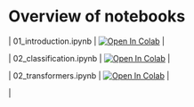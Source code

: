 # Overview of notebooks

| 01_introduction.ipynb | <a href="https://colab.research.google.com/github/Maziger/master-generative-ai-with-llm/blob/main/Notebooks/01_introduction.ipynb" target="_parent"><img src="https://colab.research.google.com/assets/colab-badge.svg" alt="Open In Colab"/></a> |

| 02_classification.ipynb | <a href="https://colab.research.google.com/github/Maziger/master-generative-ai-with-llm/blob/main/Notebooks/02_classification.ipynb" target="_parent"><img src="https://colab.research.google.com/assets/colab-badge.svg" alt="Open In Colab"/></a> | 

| 02_transformers.ipynb | <a href="https://colab.research.google.com/github/Maziger/master-generative-ai-with-llm/blob/main/Notebooks/02_transformers.ipynb" target="_parent"><img src="https://colab.research.google.com/assets/colab-badge.svg" alt="Open In Colab"/></a> |

| 




